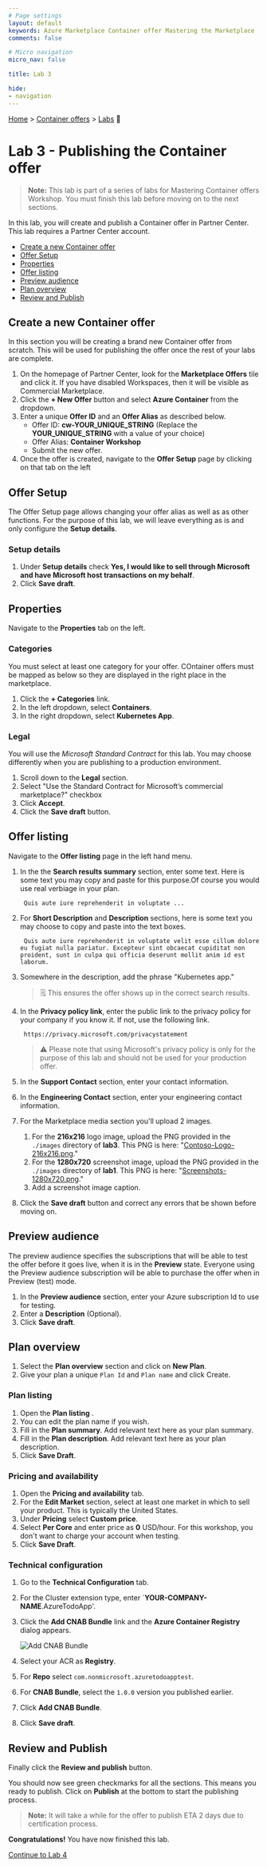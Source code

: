 ```yaml
---
# Page settings
layout: default
keywords: Azure Marketplace Container offer Mastering the Marketplace
comments: false

# Micro navigation
micro_nav: false

title: Lab 3

hide:
- navigation
---
```


[Home](../../../) > [Container offers](../../) > [Labs](../../index.md#labs) 🧪

# Lab 3 - Publishing the Container offer

> **Note:** This lab is part of a series of labs for Mastering Container offers Workshop. You must finish this lab before moving on to the next sections.

In this lab, you will create and publish a Container offer in Partner Center. This lab requires a Partner Center account.

<!-- no toc -->
- [Create a new Container offer](#create-a-new-container-offer)
- [Offer Setup](#offer-setup)
- [Properties](#properties)
- [Offer listing](#offer-listing)
- [Preview audience](#preview-audience)
- [Plan overview](#plan-overview)
- [Review and Publish](#review-and-publish)

## Create a new Container offer

In this section you will be creating a brand new Container offer from scratch. This will be used for publishing the offer once the rest of your labs are complete.

1. On the homepage of Partner Center, look for the **Marketplace Offers** tile and click it. If you have disabled Workspaces, then it will be visible as Commercial Marketplace.
2. Click the **+ New Offer** button and select **Azure Container** from the dropdown.
3. Enter a unique **Offer ID** and an **Offer Alias** as described below.
    - Offer ID: **cw-YOUR_UNIQUE_STRING** (Replace the **YOUR_UNIQUE_STRING** with a value of your choice)
    - Offer Alias: **Container Workshop**
    - Submit the new offer.
4. Once the offer is created, navigate to the **Offer Setup** page by clicking on that tab on the left

## Offer Setup

The Offer Setup page allows changing your offer alias as well as as other functions. For the purpose of this lab, we will leave everything as is and only configure the **Setup details**.

### Setup details

1. Under **Setup details** check **Yes, I would like to sell through Microsoft and have Microsoft host transactions on my behalf**.
2. Click **Save draft**.

## Properties

Navigate to the **Properties** tab on the left.

### Categories

You must select at least one category for your offer. COntainer offers must be mapped as below so they are displayed in the right place in the marketplace.

1. Click the **+ Categories** link.
1. In the left dropdown, select **Containers**.
1. In the right dropdown, select **Kubernetes App**.

### Legal

You will use the *Microsoft Standard Contract* for this lab. You may choose differently when you are publishing to a production environment.

1. Scroll down to the **Legal** section.
2. Select "Use the Standard Contract for Microsoft’s commercial marketplace?" checkbox
3. Click **Accept**.
4. Click the **Save draft** button.

## Offer listing

Navigate to the **Offer listing** page in the left hand menu.

1. In the the **Search results summary** section, enter some text. Here is some text you may copy and paste for this purpose.Of course you would use real verbiage in your plan.

        Quis aute iure reprehenderit in voluptate ...

2. For **Short Description** and **Description** sections, here is some text you may choose to copy and paste into the text boxes.

        Quis aute iure reprehenderit in voluptate velit esse cillum dolore eu fugiat nulla pariatur. Excepteur sint obcaecat cupiditat non proident, sunt in culpa qui officia deserunt mollit anim id est laborum.

3. Somewhere in the description, add the phrase "Kubernetes app."

    > 🗒️ This ensures the offer shows up in the correct search results.

4. In the **Privacy policy link**, enter the public link to the privacy policy for your company if you know it. If not, use the following link.

        https://privacy.microsoft.com/privacystatement

    > ⚠️ Please note that using Microsoft's privacy policy is only for the purpose of this lab and should not be used for your production offer.

5. In the **Support Contact** section, enter your contact information.
6. In the **Engineering Contact** section, enter your engineering contact information.
7. For the Marketplace media section you'll upload 2 images.
    1. For the **216x216** logo image, upload the PNG provided in the `./images` directory of **lab3**. This PNG is here: "[Contoso-Logo-216x216.png](./images/Contoso-Logo-216x216.png)."
    2. For the **1280x720** screenshot image, upload the PNG provided in the `./images` directory of **lab1**. This PNG is here: "[Screenshots-1280x720.png](./images/Screenshots-1280x720.png)."
    3. Add a screenshot image caption.
8. Click the **Save draft** button and correct any errors that be shown before moving on.

## Preview audience

The preview audience specifies the subscriptions that will be able to test the offer before it goes live, when it is in the **Preview** state. Everyone using the Preview audience subscription will be able to purchase the offer when in Preview (test) mode.

1. In the **Preview audience** section, enter your Azure subscription Id to use for testing.
1. Enter a **Description** (Optional).
1. Click **Save draft**.

## Plan overview

1. Select the **Plan overview** section and click on **New Plan**.
1. Give your plan a unique `Plan Id` and `Plan name` and click Create.

### Plan listing

1. Open the **Plan listing** .
2. You can edit the plan name if you wish.
3. Fill in the **Plan summary**. Add relevant text here as your plan summary.
4. Fill in the **Plan description**. Add relevant text here as your plan description.
5. Click **Save Draft**.

### Pricing and availability

1. Open the **Pricing and availability** tab.
1. For the **Edit Market** section, select at least one market in which to sell your product. This is typically the United States.
1. Under **Pricing**  select  **Custom price**.
1. Select **Per Core** and enter price as **0** USD/hour. For this workshop, you don't want to charge your account when testing.
1. Click **Save Draft**.

### Technical configuration

1. Go to the **Technical Configuration** tab. 
2. For the Cluster extension type, enter `**YOUR-COMPANY-NAME**.AzureTodoApp'.
3. Click the **Add CNAB Bundle** link and the **Azure Container Registry** dialog appears.

      ![Add CNAB Bundle](./images/plan.png)

4. Select your ACR as **Registry**.
5. For **Repo** select `com.nonmicrosoft.azuretodoapptest`.
6. For **CNAB Bundle**, select the `1.0.0` version you published earlier.
7. Click **Add CNAB Bundle**.
8. Click **Save draft**.

## Review and Publish

Finally click the **Review and publish** button.

You should now see green checkmarks for all the sections. This means you ready to publish. Click on **Publish** at the bottom to start the publishing process.

> **Note:** It will take a while for the offer to publish ETA 2 days due to certification process.

**Congratulations!** You have now finished this lab.

[Continue to Lab 4](../lab4-purchasing-container-offer/index.md)